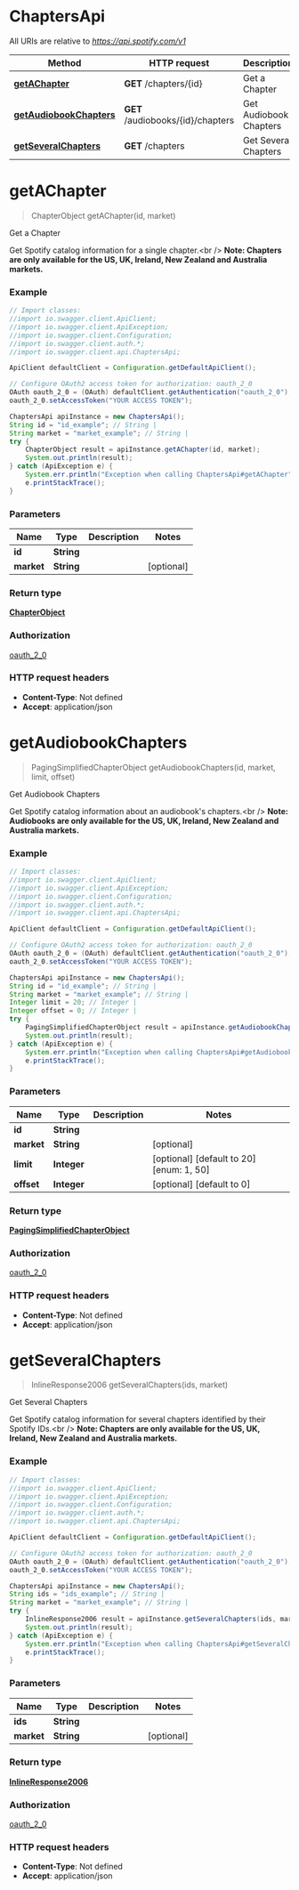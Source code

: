 # ChaptersApi

All URIs are relative to *https://api.spotify.com/v1*

Method | HTTP request | Description
------------- | ------------- | -------------
[**getAChapter**](ChaptersApi.md#getAChapter) | **GET** /chapters/{id} | Get a Chapter 
[**getAudiobookChapters**](ChaptersApi.md#getAudiobookChapters) | **GET** /audiobooks/{id}/chapters | Get Audiobook Chapters 
[**getSeveralChapters**](ChaptersApi.md#getSeveralChapters) | **GET** /chapters | Get Several Chapters 

<a name="getAChapter"></a>
# **getAChapter**
> ChapterObject getAChapter(id, market)

Get a Chapter 

Get Spotify catalog information for a single chapter.&lt;br /&gt; **Note: Chapters are only available for the US, UK, Ireland, New Zealand and Australia markets.** 

### Example
```java
// Import classes:
//import io.swagger.client.ApiClient;
//import io.swagger.client.ApiException;
//import io.swagger.client.Configuration;
//import io.swagger.client.auth.*;
//import io.swagger.client.api.ChaptersApi;

ApiClient defaultClient = Configuration.getDefaultApiClient();

// Configure OAuth2 access token for authorization: oauth_2_0
OAuth oauth_2_0 = (OAuth) defaultClient.getAuthentication("oauth_2_0");
oauth_2_0.setAccessToken("YOUR ACCESS TOKEN");

ChaptersApi apiInstance = new ChaptersApi();
String id = "id_example"; // String | 
String market = "market_example"; // String | 
try {
    ChapterObject result = apiInstance.getAChapter(id, market);
    System.out.println(result);
} catch (ApiException e) {
    System.err.println("Exception when calling ChaptersApi#getAChapter");
    e.printStackTrace();
}
```

### Parameters

Name | Type | Description  | Notes
------------- | ------------- | ------------- | -------------
 **id** | **String**|  |
 **market** | **String**|  | [optional]

### Return type

[**ChapterObject**](ChapterObject.md)

### Authorization

[oauth_2_0](../README.md#oauth_2_0)

### HTTP request headers

 - **Content-Type**: Not defined
 - **Accept**: application/json

<a name="getAudiobookChapters"></a>
# **getAudiobookChapters**
> PagingSimplifiedChapterObject getAudiobookChapters(id, market, limit, offset)

Get Audiobook Chapters 

Get Spotify catalog information about an audiobook&#x27;s chapters.&lt;br /&gt; **Note: Audiobooks are only available for the US, UK, Ireland, New Zealand and Australia markets.** 

### Example
```java
// Import classes:
//import io.swagger.client.ApiClient;
//import io.swagger.client.ApiException;
//import io.swagger.client.Configuration;
//import io.swagger.client.auth.*;
//import io.swagger.client.api.ChaptersApi;

ApiClient defaultClient = Configuration.getDefaultApiClient();

// Configure OAuth2 access token for authorization: oauth_2_0
OAuth oauth_2_0 = (OAuth) defaultClient.getAuthentication("oauth_2_0");
oauth_2_0.setAccessToken("YOUR ACCESS TOKEN");

ChaptersApi apiInstance = new ChaptersApi();
String id = "id_example"; // String | 
String market = "market_example"; // String | 
Integer limit = 20; // Integer | 
Integer offset = 0; // Integer | 
try {
    PagingSimplifiedChapterObject result = apiInstance.getAudiobookChapters(id, market, limit, offset);
    System.out.println(result);
} catch (ApiException e) {
    System.err.println("Exception when calling ChaptersApi#getAudiobookChapters");
    e.printStackTrace();
}
```

### Parameters

Name | Type | Description  | Notes
------------- | ------------- | ------------- | -------------
 **id** | **String**|  |
 **market** | **String**|  | [optional]
 **limit** | **Integer**|  | [optional] [default to 20] [enum: 1, 50]
 **offset** | **Integer**|  | [optional] [default to 0]

### Return type

[**PagingSimplifiedChapterObject**](PagingSimplifiedChapterObject.md)

### Authorization

[oauth_2_0](../README.md#oauth_2_0)

### HTTP request headers

 - **Content-Type**: Not defined
 - **Accept**: application/json

<a name="getSeveralChapters"></a>
# **getSeveralChapters**
> InlineResponse2006 getSeveralChapters(ids, market)

Get Several Chapters 

Get Spotify catalog information for several chapters identified by their Spotify IDs.&lt;br /&gt; **Note: Chapters are only available for the US, UK, Ireland, New Zealand and Australia markets.** 

### Example
```java
// Import classes:
//import io.swagger.client.ApiClient;
//import io.swagger.client.ApiException;
//import io.swagger.client.Configuration;
//import io.swagger.client.auth.*;
//import io.swagger.client.api.ChaptersApi;

ApiClient defaultClient = Configuration.getDefaultApiClient();

// Configure OAuth2 access token for authorization: oauth_2_0
OAuth oauth_2_0 = (OAuth) defaultClient.getAuthentication("oauth_2_0");
oauth_2_0.setAccessToken("YOUR ACCESS TOKEN");

ChaptersApi apiInstance = new ChaptersApi();
String ids = "ids_example"; // String | 
String market = "market_example"; // String | 
try {
    InlineResponse2006 result = apiInstance.getSeveralChapters(ids, market);
    System.out.println(result);
} catch (ApiException e) {
    System.err.println("Exception when calling ChaptersApi#getSeveralChapters");
    e.printStackTrace();
}
```

### Parameters

Name | Type | Description  | Notes
------------- | ------------- | ------------- | -------------
 **ids** | **String**|  |
 **market** | **String**|  | [optional]

### Return type

[**InlineResponse2006**](InlineResponse2006.md)

### Authorization

[oauth_2_0](../README.md#oauth_2_0)

### HTTP request headers

 - **Content-Type**: Not defined
 - **Accept**: application/json

